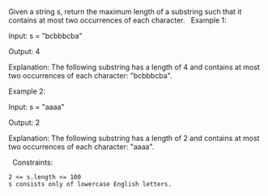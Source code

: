Given a string s, return the maximum length of a substring such that it contains at most two occurrences of each character.
 
Example 1:


Input: s = "bcbbbcba"

Output: 4

Explanation:
The following substring has a length of 4 and contains at most two occurrences of each character: "bcbbbcba".

Example 2:


Input: s = "aaaa"

Output: 2

Explanation:
The following substring has a length of 2 and contains at most two occurrences of each character: "aaaa".

 
Constraints:


	2 <= s.length <= 100
	s consists only of lowercase English letters.

